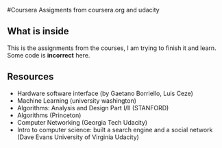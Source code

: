 #Coursera Assigments from coursera.org and udacity
## What is inside
This is the assignments from the courses, I am trying to finish it and learn. Some code is **incorrect** here.
## Resources
+ Hardware software interface (by Gaetano Borriello, Luis Ceze)
+ Machine Learning (university washington)
+ Algorithms: Analysis and Design Part I/II (STANFORD)
+ Algorithms (Princeton)
+ Computer Networking (Georgia Tech Udacity)
+ Intro to computer science: built a search engine and a social network (Dave Evans  University of Virginia Udacity)
